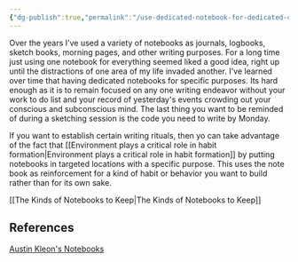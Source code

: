 ```yaml
---
{"dg-publish":true,"permalink":"/use-dedicated-notebook-for-dedicated-creative-purposes/","updated":"2025-01-11T19:01:26.036-05:00"}
---
```


Over the years I've used a variety of notebooks as journals, logbooks, sketch books, morning pages, and other writing purposes. For a long time just using one notebook for everything seemed liked a good idea, right up until the distractions of one area of my life invaded another. I've learned over time that having dedicated notebooks for specific purposes. Its hard enough as it is to remain focused on any one writing endeavor without your work to do list and your record of yesterday's events crowding out your conscious and subconscious mind. The last thing you want to be reminded of during a sketching session is the code you need to write by Monday. 

If you want to establish certain writing rituals, then yo can take advantage of the fact that [[Environment plays a critical role in habit formation\|Environment plays a critical role in habit formation]] by putting notebooks in targeted locations with a specific purpose. This uses the note book as reinforcement for a kind of habit or behavior you want to build rather than for its own sake.

[[The Kinds of Notebooks to Keep\|The Kinds of Notebooks to Keep]]

## References

[Austin Kleon's Notebooks](https://austinkleon.substack.com/p/my-4-notebooks?utm_source=substack&utm_medium=email)
